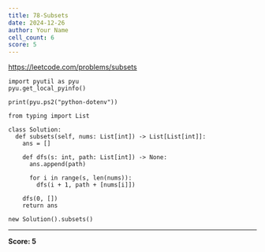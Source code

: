 ```yaml
---
title: 78-Subsets
date: 2024-12-26
author: Your Name
cell_count: 6
score: 5
---
```


https://leetcode.com/problems/subsets


```
import pyutil as pyu
pyu.get_local_pyinfo()
```


```
print(pyu.ps2("python-dotenv"))
```


```
from typing import List
```


```
class Solution:
  def subsets(self, nums: List[int]) -> List[List[int]]:
    ans = []

    def dfs(s: int, path: List[int]) -> None:
      ans.append(path)

      for i in range(s, len(nums)):
        dfs(i + 1, path + [nums[i]])

    dfs(0, [])
    return ans
```


```
new Solution().subsets()
```


---
**Score: 5**